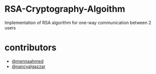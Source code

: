 # RSA-Cryptography-Algoithm

Implementation of RSA algorithm for one-way communication between 2 users 

# contributors

- [@mennaahmed](https://github.com/Menna-Ahmed7)
- [@nancyalgazzar](https://github.com/nancyalgazzar)


